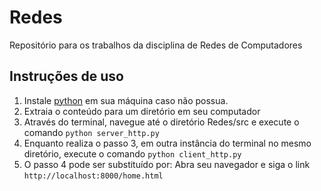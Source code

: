 # Redes
Repositório para os trabalhos da disciplina de Redes de Computadores


## Instruções de uso
1. Instale [python][1] em sua máquina caso não possua.
2. Extraia o conteúdo para um diretório em seu computador
3. Através do terminal, navegue até o diretório Redes/src e execute o comando `python server_http.py`
4. Enquanto realiza o passo 3, em outra instância do terminal no mesmo diretório, execute o comando `python client_http.py`
5. O passo 4 pode ser substituído por: Abra seu navegador e siga o link `http://localhost:8000/home.html`


[1]: https://www.python.org/ "Python"
